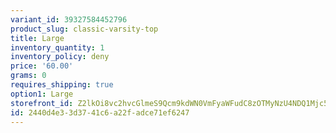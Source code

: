 ```yaml
---
variant_id: 39327584452796
product_slug: classic-varsity-top
title: Large
inventory_quantity: 1
inventory_policy: deny
price: '60.00'
grams: 0
requires_shipping: true
option1: Large
storefront_id: Z2lkOi8vc2hvcGlmeS9Qcm9kdWN0VmFyaWFudC8zOTMyNzU4NDQ1Mjc5Ng==
id: 2440d4e3-3d37-41c6-a22f-adce71ef6247
---
```

